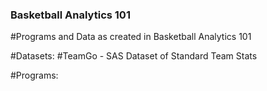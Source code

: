 ### Basketball Analytics 101
#Programs and Data as created in Basketball Analytics 101

#Datasets:
#TeamGo - SAS Dataset of Standard Team Stats

#Programs:
